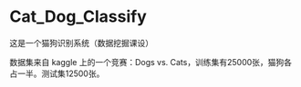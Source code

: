 # Cat_Dog_Classify
这是一个猫狗识别系统（数据挖掘课设）

数据集来自 kaggle 上的一个竞赛：Dogs vs. Cats，训练集有25000张，猫狗各占一半。测试集12500张。
